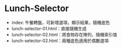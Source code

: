 # Lunch-Selector

- index: 午餐轉盤，可新增選項，顯示結果，隨機底色 
- lunch-selector-01.html：直接隨機生成
- lunch-selector-02.html：將食物存在陣列，隨機索引值
- lunch-selector-02.html：兩種底色適用於偶數選項